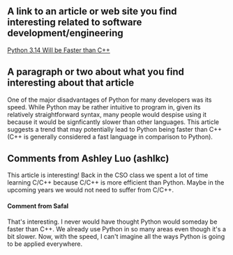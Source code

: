 ## A link to an article or web site you find interesting related to software development/engineering

[Python 3.14 Will be Faster than C++](https://towardsdatascience.com/python-3-14-will-be-faster-than-c-a97edd01d65d)

## A paragraph or two about what you find interesting about that article

One of the major disadvantages of Python for many developers was its speed. While Python may be rather intuitive to program in, given its relatively straightforward syntax, many people would despise using it because it would be signficantly slower than other languages. This article suggests a trend that may potentially lead to Python being faster than C++ (C++ is generally considered a fast language in comparison to Python).

## Comments from Ashley Luo (ashlkc)
This article is interesting! Back in the CSO class we spent a lot of time learning C/C++ because C/C++ is more efficient than Python. Maybe in the upcoming years we would not need to suffer from C/C++.

#### Comment from Safal
That's interesting. I never would have thought Python would someday be faster than C++. We already use Python in so many areas even though it's a bit slower. Now, with the speed, I can't imagine all the ways Python is going to be applied everywhere.

